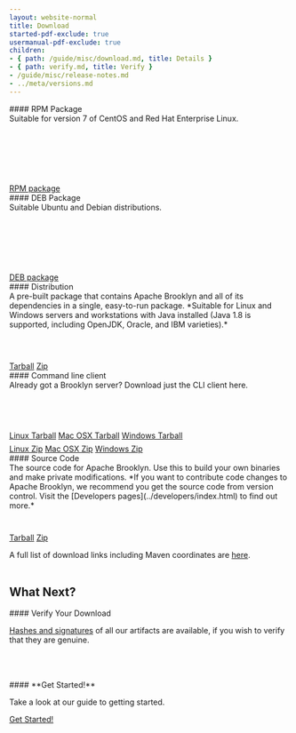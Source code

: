 ```yaml
---
layout: website-normal
title: Download
started-pdf-exclude: true
usermanual-pdf-exclude: true
children:
- { path: /guide/misc/download.md, title: Details }
- { path: verify.md, title: Verify }
- /guide/misc/release-notes.md
- ../meta/versions.md
---
```


<div class="row">

<div class="col-md-6" markdown="1">

<div class="panel panel-default">
  <div class="panel-heading" markdown="1">
#### RPM Package
  </div>
  <div class="panel-body" markdown="1">
<div style="height: 9em;" markdown="1">
Suitable for version 7 of CentOS and Red Hat Enterprise Linux.
</div>

<div class="text-center">
  <a class="btn btn-default" href="https://www.apache.org/dyn/closer.lua?action=download&filename=brooklyn/apache-brooklyn-{{ site.brooklyn-stable-version }}/apache-brooklyn-{{ site.brooklyn-stable-version }}-1.noarch.rpm" role="button">RPM package</a>
</div>
  </div>
</div>

</div><!-- col -->

<div class="col-md-6" markdown="1">

<div class="panel panel-default">
  <div class="panel-heading" markdown="1">
#### DEB Package
  </div>
  <div class="panel-body" markdown="1">
<div style="height: 9em;" markdown="1">
Suitable Ubuntu and Debian distributions.
</div>

<div class="text-center">
  <a class="btn btn-default" href="https://www.apache.org/dyn/closer.lua?action=download&filename=brooklyn/apache-brooklyn-{{ site.brooklyn-stable-version }}/apache-brooklyn-{{ site.brooklyn-stable-version }}.deb" role="button">DEB package</a>
</div>
  </div>
</div>

</div><!-- col -->

<div class="col-md-6" markdown="1">

<div class="panel panel-default">
  <div class="panel-heading" markdown="1">
#### Distribution
  </div>
  <div class="panel-body" markdown="1">
<div style="height: 9em;" markdown="1">
A pre-built package that contains Apache Brooklyn and all of its dependencies in a single, easy-to-run package. 
*Suitable for Linux and Windows servers and workstations with Java installed
(Java 1.8 is supported, including OpenJDK, Oracle, and IBM varieties).*
</div>

<div class="text-center">
  <a class="btn btn-default" href="https://www.apache.org/dyn/closer.lua?action=download&filename=brooklyn/apache-brooklyn-{{ site.brooklyn-stable-version }}/apache-brooklyn-{{ site.brooklyn-stable-version }}-bin.tar.gz" role="button">Tarball</a>
  <a class="btn btn-default" href="https://www.apache.org/dyn/closer.lua?action=download&filename=brooklyn/apache-brooklyn-{{ site.brooklyn-stable-version }}/apache-brooklyn-{{ site.brooklyn-stable-version }}-bin.zip" role="button">Zip</a>
</div>
  </div>
</div>

</div><!-- col -->

<div class="col-md-6" markdown="1">

<div class="panel panel-default">
  <div class="panel-heading" markdown="1">
#### Command line client
  </div>
  <div class="panel-body" markdown="1">
<div style="height: 6.5em;" markdown="1">
Already got a Brooklyn server? Download just the CLI client here.
</div>

<div class="text-center" style="margin-bottom: 0.5em">
  <a class="btn btn-default" href="https://www.apache.org/dyn/closer.lua?action=download&filename=brooklyn/apache-brooklyn-{{ site.brooklyn-stable-version }}/apache-brooklyn-{{ site.brooklyn-stable-version }}-client-cli-linux.tar.gz" role="button">Linux Tarball</a>
  <a class="btn btn-default" href="https://www.apache.org/dyn/closer.lua?action=download&filename=brooklyn/apache-brooklyn-{{ site.brooklyn-stable-version }}/apache-brooklyn-{{ site.brooklyn-stable-version }}-client-cli-macosx.tar.gz" role="button">Mac OSX Tarball</a>
  <a class="btn btn-default" href="https://www.apache.org/dyn/closer.lua?action=download&filename=brooklyn/apache-brooklyn-{{ site.brooklyn-stable-version }}/apache-brooklyn-{{ site.brooklyn-stable-version }}-client-cli-windows.tar.gz" role="button">Windows Tarball</a>
</div>
<div class="text-center">
  <a class="btn btn-default" href="https://www.apache.org/dyn/closer.lua?action=download&filename=brooklyn/apache-brooklyn-{{ site.brooklyn-stable-version }}/apache-brooklyn-{{ site.brooklyn-stable-version }}-client-cli-linux.zip" role="button">Linux Zip</a>
  <a class="btn btn-default" href="https://www.apache.org/dyn/closer.lua?action=download&filename=brooklyn/apache-brooklyn-{{ site.brooklyn-stable-version }}/apache-brooklyn-{{ site.brooklyn-stable-version }}-client-cli-macosx.zip" role="button">Mac OSX Zip</a>
  <a class="btn btn-default" href="https://www.apache.org/dyn/closer.lua?action=download&filename=brooklyn/apache-brooklyn-{{ site.brooklyn-stable-version }}/apache-brooklyn-{{ site.brooklyn-stable-version }}-client-cli-windows.zip" role="button">Windows Zip</a>
</div>
  </div>
</div>

</div><!-- col -->
<div class="col-md-6" markdown="1">

<div class="panel panel-default">
  <div class="panel-heading" markdown="1">
#### Source Code
  </div>
  <div class="panel-body" markdown="1">
<div style="height: 9em;" markdown="1">
The source code for Apache Brooklyn. Use this to build your own binaries and make private modifications. *If you want to
contribute code changes to Apache Brooklyn, we recommend you get the source code from version control. Visit the
[Developers pages](../developers/index.html) to find out more.*
</div>

<div class="text-center">
  <a class="btn btn-default" href="https://www.apache.org/dyn/closer.lua?action=download&filename=brooklyn/apache-brooklyn-{{ site.brooklyn-stable-version }}/apache-brooklyn-{{ site.brooklyn-stable-version }}-src.tar.gz" role="button">Tarball</a>
  <a class="btn btn-default" href="https://www.apache.org/dyn/closer.lua?action=download&filename=brooklyn/apache-brooklyn-{{ site.brooklyn-stable-version }}/apache-brooklyn-{{ site.brooklyn-stable-version }}-src.zip" role="button">Zip</a>
</div>
  </div>
</div>

</div><!-- col -->
</div><!-- row -->

A full list of download links including Maven coordinates are [here](/guide/misc/download.md).
<br/><br/>

## What Next?

<div class="row">
<div class="col-md-6" markdown="1">

<div class="panel panel-default">
  <div class="panel-heading" markdown="1">
#### Verify Your Download
  </div>
  <div class="panel-body" markdown="1" style="height: 7em;">

[Hashes and signatures](verify.md) of all our artifacts are available, if you wish to verify that they are genuine.

  </div>
</div>

</div><!-- col -->
<div class="col-md-6" markdown="1">

<div class="panel panel-default">
  <div class="panel-heading" markdown="1">
#### **Get Started!**
  </div>
  <div class="panel-body" markdown="1" style="height: 7em;">

Take a look at our guide to getting started.

<div class="text-center">
  <a class="btn btn-primary" href="/guide/start/running.html" role="button">Get Started!</a>
</div>

</div>

</div><!-- col -->
</div><!-- row -->
